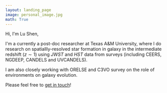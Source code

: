 ```yaml
---
layout: landing_page
image: personal_image.jpg
math: True
---
```


Hi, I'm Lu Shen,

I'm a currently a post-doc researcher at Texas A&M University, where I do research on spatiallly-resolved star formation in galaxy in the intermediate redshift ($z\sim1$) using *JWST* and *HST* data from surveys (including CEERS, NGDEEP, CANDELS and UVCANDELS). 

I am also closely working with ORELSE and C3VO survey on the role of environments on galaxy evolution. 
 
Please feel free to [get in touch](mailto:lushen@tamu.edu)!